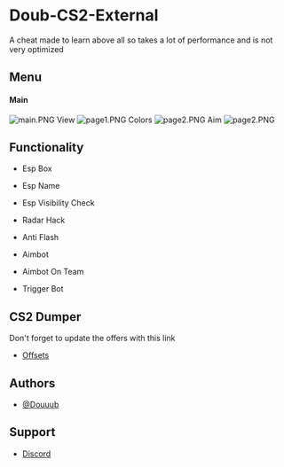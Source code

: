 
# Doub-CS2-External

A cheat made to learn above all so takes a lot of performance and is not very optimized

## Menu

#### Main
<img src="http://www.image-heberg.fr/files/17109766833400977826.png" alt="main.PNG" />
View
<img src="http://www.image-heberg.fr/files/17109768331174344650.png" alt="page1.PNG" />
Colors
<img src="http://www.image-heberg.fr/files/171097684917574889.png" alt="page2.PNG" />
Aim
<img src="http://www.image-heberg.fr/files/171097684917574889.png" alt="page2.PNG" />


## Functionality

- Esp Box

- Esp Name

- Esp Visibility Check

- Radar Hack

- Anti Flash

- Aimbot

- Aimbot On Team

- Trigger Bot

## CS2 Dumper

Don't forget to update the offers with this link
- [Offsets]([https://github.com/a2x/cs2-dumper/tree/main/output])

## Authors

- [@Douuub](https://www.github.com/Douuub)

## Support 

- [Discord](https://discord.gg/UaY4E8qnYd)


